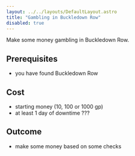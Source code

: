 ```yaml
---
layout: ../../layouts/DefaultLayout.astro
title: "Gambling in Buckledown Row"
disabled: true
---
```


Make some money gambling in Buckledown Row.

## Prerequisites

- you have found Buckledown Row

## Cost

- starting money (10, 100 or 1000 gp)
- at least 1 day of downtime ???

## Outcome

- make some money based on some checks

